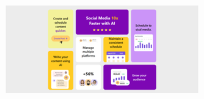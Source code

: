 ![Capture d'écran - Page d'accueil](https://github.com/OthmaneB-Pro/Bento_app/raw/main/public/img/Bento_app.PNG)
